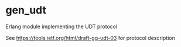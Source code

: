 # gen_udt
Erlang module implementing the UDT protocol

See https://tools.ietf.org/html/draft-gg-udt-03 for protocol description
